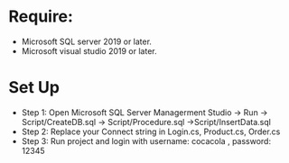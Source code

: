 # Require:
- Microsoft SQL server 2019 or later.
- Microsoft visual studio 2019 or later. 
# Set Up
- Step 1:
Open Microsoft SQL Server Managerment Studio -> Run -> Script/CreateDB.sql -> Script/Procedure.sql ->Script/InsertData.sql
- Step 2:
 Replace your Connect string in Login.cs, Product.cs, Order.cs 
- Step 3:
Run project and login with username: cocacola , password: 12345

